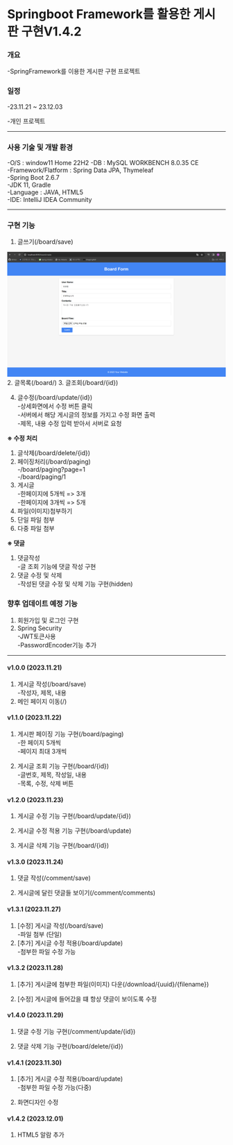 Springboot Framework를 활용한 게시판 구현V1.4.2
===
### 개요
-SpringFramework를 이용한 게시판 구현 프로젝트  
### 일정  
 -23.11.21 ~ 23.12.03

 -개인 프로젝트  
- - - - - - - - -
### 사용 기술 및 개발 환경
-O/S : window11 Home 22H2
-DB : MySQL WORKBENCH 8.0.35 CE   
-Framework/Flatform : Spring Data JPA, Thymeleaf  
-Spring Boot 2.6.7  
-JDK 11, Gradle   
-Language : JAVA, HTML5   
-IDE: IntelliJ IDEA Community
- - - - - - - - - - - - - -
### 구현 기능
1. 글쓰기(/board/save)
<div class="portfolio1.png">
  <img src="/image/portfolio1.png".>
</div>
2. 글목록(/board/)
3. 글조회(/board/{id})

4. 글수정(/board/update/{id})  
      -상세화면에서 수정 버튼 클릭  
      -서버에서 해당 게시글의 정보를 가지고 수정 화면 출력  
      -제목, 내용 수정 입력 받아서 서버로 요청  

__※ 수정 처리__    
1. 글삭제(/board/delete/{id})
2. 페이징처리(/board/paging)   
  -/board/paging?page=1   
  -/board/paging/1
3. 게시글    
 -한페이지에 5개씩 => 3개   
 -한페이지에 3개씩 => 5개
4. 파일(이미지)첨부하기
5. 단일 파일 첨부
6. 다중 파일 첨부

__※ 댓글__
 1. 댓글작성  
  -글 조회 기능에 댓글 작성 구현
 2. 댓글 수정 및 삭제  
-작성된 댓글 수정 및 삭제 기능 구현(hidden)


###  향후 업데이트 예정 기능

1. 회원가입 및 로그인 구현
2. Spring Security    
 -JWT토큰사용   
 -PasswordEncoder기능 추가

 - - - - - - - - - - - - - -


#### v1.0.0 (2023.11.21)
1. 게시글 작성(/board/save)  
  -작성자, 제목, 내용
2. 메인 페이지 이동(/)


#### v1.1.0 (2023.11.22)
 1. 게시판 페이징 기능 구현(/board/paging)  
   -한 페이지 5개씩     
   -페이지 최대 3개씩

 2. 게시글 조회 기능 구현(/board/{id})   
-글번호, 제목, 작성일, 내용   
-목록, 수정, 삭제 버튼

#### v1.2.0 (2023.11.23)

1. 게시글 수정 기능 구현(/board/update/{id})

2. 게시글 수정 적용 기능 구현(/board/update)

3. 게시글 삭제 기능 구현(/board/{id})

#### v1.3.0 (2023.11.24)
1. 댓글 작성(/comment/save)

2. 게시글에 달린 댓글들 보이기(/comment/comments)

#### v1.3.1 (2023.11.27)
1. [수정] 게시글 작성(/board/save)   
  -파일 첨부 (단일)
2. [추가] 게시글 수정 적용(/board/update)     
  -첨부한 파일 수정 가능

#### v1.3.2 (2023.11.28)
1. [추가] 게시글에 첨부한 파일(이미지) 다운(/download/{uuid}/{filename})

2. [수정] 게시글에 들어갔을 떄 항상 댓글이 보이도록 수정

#### v1.4.0 (2023.11.29)
1. 댓글 수정 기능 구현(/comment/update/{id})

2. 댓글 삭제 기능 구현(/board/delete/{id})

#### v1.4.1 (2023.11.30)
 1. [추가] 게시글 수정 적용(/board/update)   
-첨부한 파일 수정 가능(다중)

2. 화면디자인 수정

#### v1.4.2 (2023.12.01)    
1. HTML5 알람 추가
